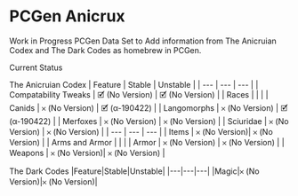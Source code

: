 # PCGen Anicrux

Work in Progress PCGen Data Set to Add information from The Anicruian Codex and The Dark Codes as homebrew in PCGen.

Current Status

The Anicruian Codex
| Feature | Stable | Unstable |
| --- | --- | --- |
| Compatability Tweaks | 🗹 (No Version) | 🗹 (No Version) |
| Races | | |
| Canids | 𐄂 (No Version) | 🗹 (α-190422) |
| Langomorphs | 𐄂 (No Version) | 🗹 (α-190422) |
| Merfoxes | 𐄂 (No Version) | 𐄂 (No Version) |
| Sciuridae | 𐄂 (No Version) | 𐄂 (No Version) |
| --- | --- | --- |
| Items | 𐄂 (No Version)| 𐄂 (No Version) |
| Arms and Armor | | |
| Armor | 𐄂 (No Version) | 𐄂 (No Version) |
| Weapons | 𐄂 (No Version)| 𐄂 (No Version) |
	
The Dark Codes
|Feature|Stable|Unstable|
|---|---|---|
|Magic|𐄂 (No Version)|𐄂 (No Version)|